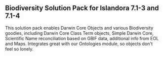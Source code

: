 Biodiversity Solution Pack for Islandora 7.1-3 and 7.1-4
------------

This solution pack enables Darwin Core Objects and various Biodiversity goodies, including Darwin Core Class Term objects, Simple Darwin Core, Scientific Name reconciliation based on GBIF data, additional info from EOL and Maps. Integrates great with our Ontologies module, so objects don't feel so lonely.
